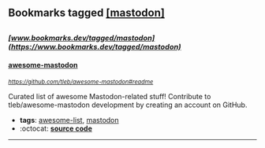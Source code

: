 ## Bookmarks tagged [[mastodon]](https://www.bookmarks.dev/search?q=[mastodon])

_<sup><sup>[www.bookmarks.dev/tagged/mastodon](https://www.bookmarks.dev/tagged/mastodon)</sup></sup>_
---
#### [awesome-mastodon](https://github.com/tleb/awesome-mastodon#readme)
_<sup>https://github.com/tleb/awesome-mastodon#readme</sup>_

Curated list of awesome Mastodon-related stuff! Contribute to tleb/awesome-mastodon development by creating an account on GitHub.
* **tags**: [awesome-list](../tagged/awesome-list.md), [mastodon](../tagged/mastodon.md)
* :octocat: **[source code](https://github.com/tleb/awesome-mastodon#readme)**
---
